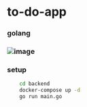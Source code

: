 # to-do-app
### golang
###
### ![image](https://github.com/user-attachments/assets/baa8dd4d-8403-411e-8bb0-41b5f34dd925)

### setup
```bash
    cd backend
    docker-compose up -d
    go run main.go
```